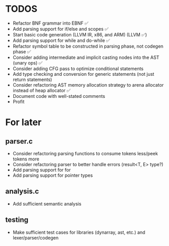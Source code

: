 # TODOS

- Refactor BNF grammar into EBNF ✅
- Add parsing support for if/else and scopes ✅
- Start basic code generation (LLVM IR, x86, and ARM) (LLVM ✅)
- Add parsing support for while and do-while ✅
- Refactor symbol table to be constructed in parsing phase, not codegen phase ✅
- Consider adding intermediate and implicit casting nodes into the AST (unary ops) ✅
- Consider adding CFG pass to optimize conditional statements
- Add type checking and conversion for generic statements (not just return statements)
- Consider refactoring AST memory allocation strategy to arena allocator instead of heap allocator ✅
- Document code with well-stated comments
- Profit

# For later
## parser.c
- Consider refactoring parsing functions to consume tokens less/peek tokens more
- Consider refactoring parser to better handle errors (result<T, E> type?)
- Add parsing support for for
- Add parsing support for pointer types

## analysis.c
- Add sufficient semantic analysis

## testing
- Make sufficient test cases for libraries (dynarray, ast, etc.) and lexer/parser/codegen
